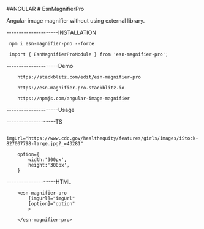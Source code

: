 #ANGULAR # EsnMagnifierPro

Angular image magnifier without using external library.

---------------------INSTALLATION

     npm i esn-magnifier-pro --force

     import { EsnMagnifierProModule } from 'esn-magnifier-pro';
        

---------------------Demo

        https://stackblitz.com/edit/esn-magnifier-pro

  	    https://esn-magnifier-pro.stackblitz.io

        https://npmjs.com/angular-image-magnifier


---------------------Usage

--------------------TS


        imgUrl="https://www.cdc.gov/healthequity/features/girls/images/iStock-827007798-large.jpg?_=43281"

        option={
            width:'300px',
            height:'300px',
        }

--------------------HTML

        <esn-magnifier-pro 
            [imgUrl]="imgUrl" 
            [option]="option"
            >
            
        </esn-magnifier-pro>




